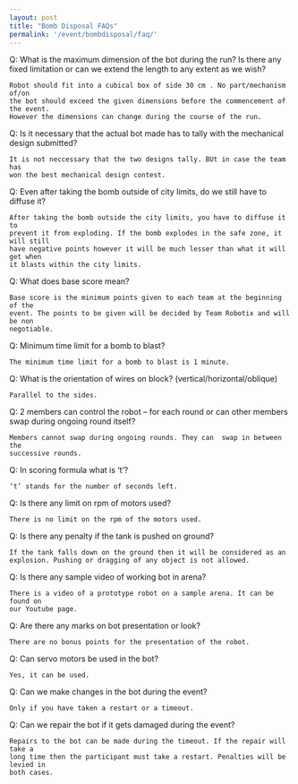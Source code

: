 ```yaml
---
layout: post
title: "Bomb Disposal FAQs"
permalink: '/event/bombdisposal/faq/'
---
```



Q: What is the maximum dimension of the bot during the run? Is there any fixed limitation or can we extend the length to any extent as we wish? 

``` 
Robot should fit into a cubical box of side 30 cm . No part/mechanism of/on
the bot should exceed the given dimensions before the commencement of the event.
However the dimensions can change during the course of the run. 
```

Q: Is it necessary that the actual bot made has to tally with the mechanical design submitted?

```
It is not neccessary that the two designs tally. BUt in case the team has
won the best mechanical design contest.
```

Q: Even after taking the bomb outside of city limits, do we still have to diffuse it?

```
After taking the bomb outside the city limits, you have to diffuse it to
prevent it from exploding. If the bomb explodes in the safe zone, it will still
have negative points however it will be much lesser than what it will get when
it blasts within the city limits.
```

Q: What does base score mean?

```
Base score is the minimum points given to each team at the beginning of the
event. The points to be given will be decided by Team Robotix and will be non
negotiable.
```

Q: Minimum time limit for a bomb to blast?

```
The minimum time limit for a bomb to blast is 1 minute. 
```

Q: What is the orientation of wires on block? (vertical/horizontal/oblique)

```
Parallel to the sides.
```

Q: 2 members can control the robot – for each round or can other members swap
during ongoing round itself?

```
Members cannot swap during ongoing rounds. They can  swap in between the
successive rounds.
```

Q: In scoring formula what is ‘t’?

```
‘t’ stands for the number of seconds left.
```

Q: Is there any limit on rpm of motors used?

```
There is no limit on the rpm of the motors used.
```

Q: Is there any penalty if the tank is pushed on ground?

``` 
If the tank falls down on the ground then it will be considered as an
explosion. Pushing or dragging of any object is not allowed.
```

Q: Is there any sample video of working bot in arena?

```
There is a video of a prototype robot on a sample arena. It can be found on
our Youtube page.
```

Q: Are there any marks on bot presentation or look?

```
There are no bonus points for the presentation of the robot. 
```

Q: Can servo motors be used in the bot?

```
Yes, it can be used.
```

Q: Can we make changes in the bot during the event?

```
Only if you have taken a restart or a timeout.
```

Q: Can we repair the bot if it gets damaged during the event?

```
Repairs to the bot can be made during the timeout. If the repair will take a
long time then the participant must take a restart. Penalties will be levied in
both cases.
```
